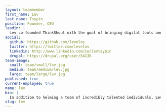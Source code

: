 ```yaml
---
layout: teammember
first_name: Lev
last_name: Tsypin
position: Founder, CEO
leadin: |
  Lev co-founded ThinkShout with the goal of bringing digital tools and strategy to organizations working to create lasting, positive change in the world. He believes that business can be a force for good in society, and strives for ThinkShout to reflect that ideal.
social:
  github: https://github.com/levelos
  twitter: https://twitter.com/levelos
  linkedin: http://www.linkedin.com/in/levtsypin
  drupal: https://drupal.org/user/54135
team-image:
  small: team/small/lev.jpg
  medium: team/medium/lev.jpg
  large: team/large/lev.jpg
published: true
current-employee: true
name: lev
bio: |
  In addition to helming a team of incredibly talented individuals, Lev endeavours to keep ThinkShout on the cutting-edge of open source technology, and contribute back ThinkShout’s own time and expertise to the community. Lev began his career in software development as a consultant with Computer Sciences Corporation, saving us all from the Y2K apocalypse, and Inforte Corporation in Chicago before moving to Portland and serving as the Director of Programming at Pop Art, Inc. After spending a year abroad reconnecting with the world and his values, Lev started Level Online Strategy, which shared ThinkShout’s commitment to working with clients who make a positive impact on the world. Lev holds a bachelor's degree in business administration (BBA) and political science from the University of Wisconsin-Madison.  He spends his off hours chasing after his two boys in the great outdoors, that many ThinkShout clients strive to protect.
slug: lev
---
```

